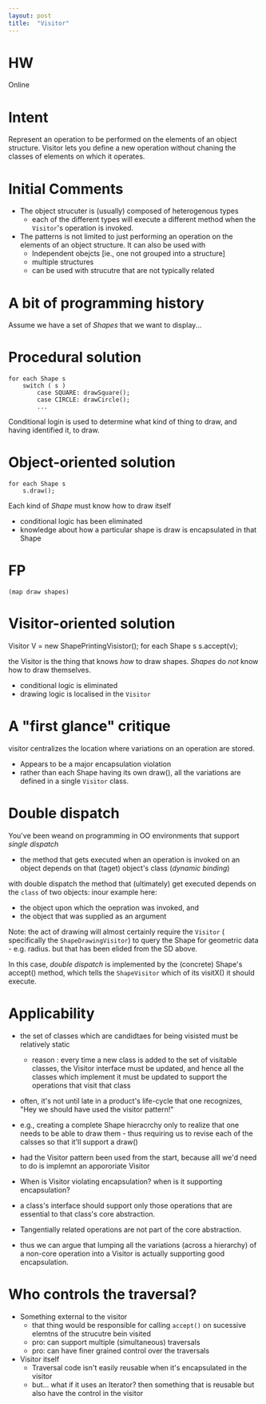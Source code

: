```yaml
---
layout: post
title:  "Visitor"
---
```


# HW 
Online


# Intent

Represent an operation to be performed on the elements of an object structure. Visitor
lets you define a new operation without chaning the classes of elements on which it
operates.

# Initial Comments
* The object strucuter is (usually) composed of heterogenous types  
    * each of the different types will execute a different method when the `Visitor`'s
      operation is invoked.  
* The patterns is not limited to just performing an operation on the elements of an object
  structure. It can also be used with  
    * Independent obejcts [ie., one not grouped into a structure]  
    * multiple structures  
    * can be used with strucutre that are not typically related


# A bit of programming history
Assume we have a set of _Shapes_ that we want to display...

# Procedural solution

    for each Shape s
        switch ( s )
            case SQUARE: drawSquare();
            case CIRCLE: drawCircle();
            ...


Conditional login is used to determine what kind of thing to draw, and having identified
it, to draw.

# Object-oriented solution
    for each Shape s
        s.draw();

Each kind of _Shape_ must know how to draw itself
* conditional logic has been eliminated
* knowledge about how a particular shape is draw is encapsulated in that Shape

# FP 
    (map draw shapes)

# Visitor-oriented solution
Visitor V = new ShapePrintingVisistor();
for each Shape s
    s.accept(v);

the Visitor is the thing that knows _how_ to draw shapes. _Shapes_ do *not* know how to
draw themselves.  

* conditional logic is eliminated
* drawing logic is localised in the `Visitor`
  
# A "first glance" critique  
visitor centralizes the location where variations on an operation are stored.  

* Appears to be a major encapsulation violation
* rather than each Shape having its own draw(), all the variations are defined in a single
  `Visitor` class.
  
# Double dispatch  
You've been weand on programming in OO environments that support _single dispatch_   

* the method that gets executed when an operation is invoked on an object depends on that
  (taget) object's class (_dynamic binding_)  

with double dispatch the method that (ultimately) get executed depends on the `class` of
two objects: inour example here:   

* the object upon which the oepration was invoked, and 
* the object that was supplied as an argument

  
Note: the act of drawing will almost certainly require the `Visitor`  ( specifically the
`ShapeDrawingVisitor`) to query the Shape for geometric data - e.g. radius. but that has
been elided from the SD above.
  
In this case, _double dispatch_ is implemented by the (concrete) Shape's accept() method, 
which tells the `ShapeVisitor` which of its visitX() it should execute.

# Applicability
* the set of classes which are candidtaes for being visisted must be relatively static  
    * reason : every time a new class is added to the set of visitable classes, the
      Visitor interface must be updated, and hence all the classes which implement it must
      be updated to support the operations that visit that class
* often, it's not until late in a product's life-cycle that one recognizes, "Hey we should
  have used the visitor pattern!"
* e.g., creating a complete Shape hieracrchy only to realize that one needs to be able to
  draw them - thus requiring us to revise each of the calsses so that it'll support a
  draw()

* had the Visitor pattern been used from the start, because alll we'd need to do is
  implemnt an appororiate Visitor

* When is Visitor violating encapsulation? when is it supporting encapsulation?  
* a class's interface should support only those operations that are essential to that
  class's core abstraction.
* Tangentially related operations are not part of the core abstraction.
* thus we can argue that lumping all the variations (across a hierarchy) of a non-core
  operation into a Visitor is actually supporting good encapsulation.


# Who controls the traversal?

* Something external to the visitor  
    * that thing would be responsible for calling `accept()` on sucessive elemtns of the
      strucutre bein visited  
    * pro: can support multiple (simultaneous) traversals  
    * pro: can have finer grained control over the traversals  
* Visitor itself
    * Traversal code isn't easily reusable when it's encapsulated in the visitor
    * but... what if it uses an Iterator? then something that is reusable but also have
      the control in the visitor



